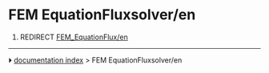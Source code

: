 # FEM EquationFluxsolver/en
1.  REDIRECT [FEM_EquationFlux/en](FEM_EquationFlux/en.md)



---
⏵ [documentation index](../README.md) > FEM EquationFluxsolver/en
